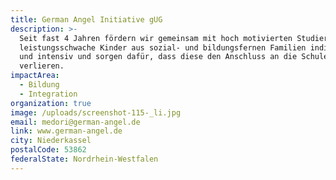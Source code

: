```yaml
---
title: German Angel Initiative gUG
description: >-
  Seit fast 4 Jahren fördern wir gemeinsam mit hoch motivierten Studierenden
  leistungsschwache Kinder aus sozial- und bildungsfernen Familien individuell
  und intensiv und sorgen dafür, dass diese den Anschluss an die Schule nicht
  verlieren.
impactArea:
  - Bildung
  - Integration
organization: true
image: /uploads/screenshot-115-_li.jpg
email: medori@german-angel.de
link: www.german-angel.de
city: Niederkassel
postalCode: 53862
federalState: Nordrhein-Westfalen
---
```


